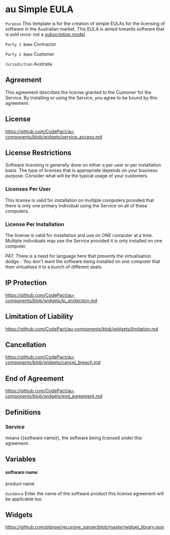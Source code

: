 # au Simple EULA

`Purpose` This template is for the creation of simple EULAs for the licensing of software in the Australian market. This EULA is aimed towards software that is sold once: not a [subscription model](http://www.google.com).

`Party 1 Name` Contractor

`Party 2 Name` Customer

`Jurisdiction` Australia


## Agreement

This agreement describes the license granted to the Customer for the Service. By installing or using the Service, you agree to be bound by this agreement.

## License

https://github.com/CodePact/au-components/blob/widgets/service_access.md

## License Restrictions

Software licensing is generally done on either a per user or per installation basis. The type of licenses that is appropriate depends on your business purpose. Consider what will be the typical usage of your customers.

### Licenses Per User

This license is valid for installation on multiple computers provided that there is only one primary individual using the Service on all of these computers.

### License Per Installation

The license is valid for installation and use on ONE computer at a time. Multiple individuals may use the Service provided it is only installed on one computer.

PAT: There is a need for language here that prevents the virtualisation dodge - You don't want the software being installed on one computer that then virtualises it to a bunch of different seats.

## IP Protection

https://github.com/CodePact/au-components/blob/widgets/ip_protection.md

## Limitation of Liability

https://github.com/CodePact/au-components/blob/widgets/limitation.md

## Cancellation

https://github.com/CodePact/au-components/blob/widgets/cancel_breach.md


## End of Agreement

https://github.com/CodePact/au-components/blob/widgets/end_agreement.md

## Definitions

### Service
means {{software name}}, the software being licensed under this agreement.

## Variables

#### software name

product name

`Guidance` Enter the name of the software product this license agreement will be applicable too.

## Widgets

https://github.com/pjbrow/recursive_parser/blob/master/widget_library.json
